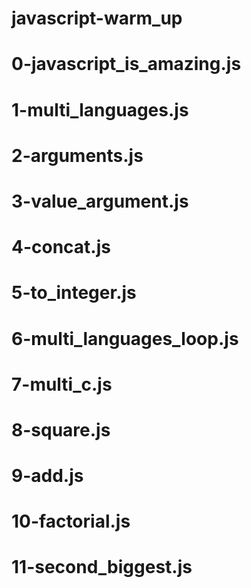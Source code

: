 # javascript-warm_up
# 0-javascript_is_amazing.js
# 1-multi_languages.js
# 2-arguments.js
# 3-value_argument.js
# 4-concat.js
# 5-to_integer.js
# 6-multi_languages_loop.js
# 7-multi_c.js
# 8-square.js
# 9-add.js
# 10-factorial.js
# 11-second_biggest.js
